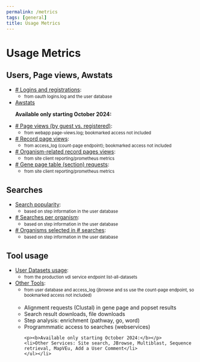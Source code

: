 ```yaml
---
permalink: /metrics
tags: [general]
title: Usage Metrics
---
```

<style>span.small { font-size: 80%; }</style>

<h1>Usage Metrics</h1>

<div class="static-content">

<h2>Users, Page views, Awstats</h2>
<ul>
  <li><a href="/a/app/search/metrics/LoginStats"># Logins and registrations</a>: 
    <ul><li><span class="small">from oauth logins.log and the user database</span></li></ul></li>
  <li><a href="/a/app/search/metrics/Awstats">Awstats</a></li>

  <p><b>Available only starting October 2024:</b></p>
  <li><a href="/a/app/search/metrics/PageViewStats"># Page views (by guest vs. registered)</a>: 
    <ul><li><span class="small">from webapp page-views.log; bookmarked access not included</span></li></ul></li>
  <li><a href="/a/app/search/metrics/RecordPageViewStats"># Record page views</a>: 
    <ul><li><span class="small">from access_log (count-page endpoint); bookmarked access not included</span></li></ul></li>

  <li><a href="/a/app/search/metrics/OrgPageViewMetrics"># Organism-related record pages views</a>: 
    <ul><li><span class="small">from site client reporting/prometheus metrics</span></li></ul></li>
  <li><a href="/a/app/search/metrics/GenePageTableMetrics"># Gene page table (section) requests</a>: 
    <ul><li><span class="small">from site client reporting/prometheus metrics</span></li></ul></li>
</ul>

<h2>Searches</h2>
<ul>
  <li><a href="/a/app/search/metrics/SearchMetrics">Search popularity</a>: 
    <ul><li><span class="small">based on step information in the user database</span></li></ul></li>
  <li><a href="/a/app/search/metrics/OrgParamNameMetrics"># Searches per organism</a>: 
    <ul><li><span class="small">based on step information in the user database</span></li></ul></li>
  <li><a href="/a/app/search/metrics/OrgParamCountMetrics"># Organisms selected in # searches</a>: 
    <ul><li><span class="small">based on step information in the user database</span></li></ul></li>
</ul>

<h2>Tool usage</h2>
<ul>
  <li><a href="/a/app/search/metrics/UserDatasets">User Datasets usage</a>: 
    <ul><li><span class="small">from the production vdi service endpoint list-all-datasets</span></li></ul></li>

  <li><a href="/a/app/search/metrics/ToolMetrics">Other Tools</a>:
    <ul><li><span class="small">from user database and access_log (jbrowse and ss use the count-page endpoint, so bookmarked access not included)</span></li>
   <br> 
   <li>Alignment requests (Clustal) in gene page and popset results</li>
    <li>Search result downloads, file downloads</li>
    <li>Step analysis: enrichment (pathway, go, word)</li>
    <li>Programmmatic access to searches (webservices) </li>

    <p><b>Available only starting October 2024:</b></p>
    <li>Other Services: Site search, JBrowse, Multiblast, Sequence retrieval, MapVEu, Add a User Comment</li>
    </ul></li>  
</ul>

</div>
